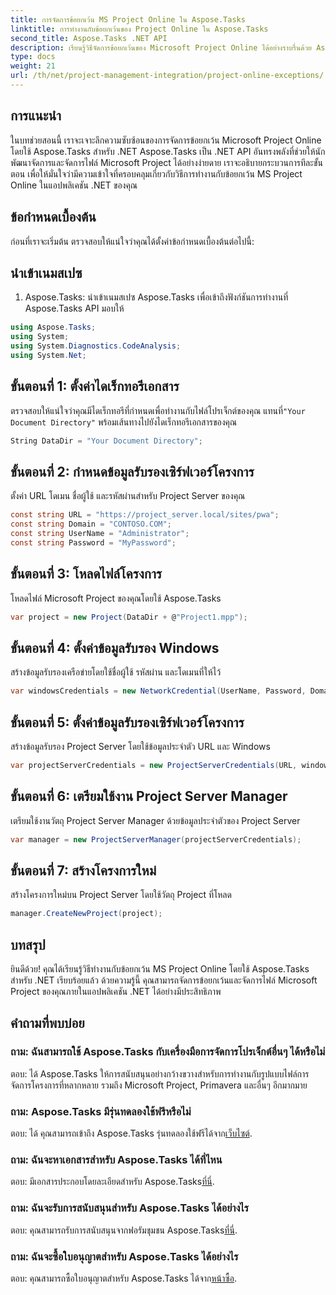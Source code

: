 ```yaml
---
title: การจัดการข้อยกเว้น MS Project Online ใน Aspose.Tasks
linktitle: การทำงานกับข้อยกเว้นของ Project Online ใน Aspose.Tasks
second_title: Aspose.Tasks .NET API
description: เรียนรู้วิธีจัดการข้อยกเว้นของ Microsoft Project Online ได้อย่างราบรื่นด้วย Aspose.Tasks สำหรับ .NET บทช่วยสอนทีละขั้นตอนเพื่อการจัดการโครงการที่มีประสิทธิภาพ
type: docs
weight: 21
url: /th/net/project-management-integration/project-online-exceptions/
---
```

## การแนะนำ
ในบทช่วยสอนนี้ เราจะเจาะลึกความซับซ้อนของการจัดการข้อยกเว้น Microsoft Project Online โดยใช้ Aspose.Tasks สำหรับ .NET Aspose.Tasks เป็น .NET API อันทรงพลังที่ช่วยให้นักพัฒนาจัดการและจัดการไฟล์ Microsoft Project ได้อย่างง่ายดาย เราจะอธิบายกระบวนการทีละขั้นตอน เพื่อให้มั่นใจว่ามีความเข้าใจที่ครอบคลุมเกี่ยวกับวิธีการทำงานกับข้อยกเว้น MS Project Online ในแอปพลิเคชัน .NET ของคุณ
## ข้อกำหนดเบื้องต้น
ก่อนที่เราจะเริ่มต้น ตรวจสอบให้แน่ใจว่าคุณได้ตั้งค่าข้อกำหนดเบื้องต้นต่อไปนี้:

## นำเข้าเนมสเปซ
1. Aspose.Tasks: นำเข้าเนมสเปซ Aspose.Tasks เพื่อเข้าถึงฟังก์ชันการทำงานที่ Aspose.Tasks API มอบให้
```csharp
using Aspose.Tasks;
using System;
using System.Diagnostics.CodeAnalysis;
using System.Net;

```

## ขั้นตอนที่ 1: ตั้งค่าไดเร็กทอรีเอกสาร
 ตรวจสอบให้แน่ใจว่าคุณมีไดเร็กทอรีที่กำหนดเพื่อทำงานกับไฟล์โปรเจ็กต์ของคุณ แทนที่`"Your Document Directory"` พร้อมเส้นทางไปยังไดเร็กทอรีเอกสารของคุณ
```csharp
String DataDir = "Your Document Directory";
```
## ขั้นตอนที่ 2: กำหนดข้อมูลรับรองเซิร์ฟเวอร์โครงการ
ตั้งค่า URL โดเมน ชื่อผู้ใช้ และรหัสผ่านสำหรับ Project Server ของคุณ
```csharp
const string URL = "https://project_server.local/sites/pwa";
const string Domain = "CONTOSO.COM";
const string UserName = "Administrator";
const string Password = "MyPassword";
```
## ขั้นตอนที่ 3: โหลดไฟล์โครงการ
โหลดไฟล์ Microsoft Project ของคุณโดยใช้ Aspose.Tasks
```csharp
var project = new Project(DataDir + @"Project1.mpp");
```
## ขั้นตอนที่ 4: ตั้งค่าข้อมูลรับรอง Windows
สร้างข้อมูลรับรองเครือข่ายโดยใช้ชื่อผู้ใช้ รหัสผ่าน และโดเมนที่ให้ไว้
```csharp
var windowsCredentials = new NetworkCredential(UserName, Password, Domain);
```
## ขั้นตอนที่ 5: ตั้งค่าข้อมูลรับรองเซิร์ฟเวอร์โครงการ
สร้างข้อมูลรับรอง Project Server โดยใช้ข้อมูลประจำตัว URL และ Windows
```csharp
var projectServerCredentials = new ProjectServerCredentials(URL, windowsCredentials);
```
## ขั้นตอนที่ 6: เตรียมใช้งาน Project Server Manager
เตรียมใช้งานวัตถุ Project Server Manager ด้วยข้อมูลประจำตัวของ Project Server
```csharp
var manager = new ProjectServerManager(projectServerCredentials);
```
## ขั้นตอนที่ 7: สร้างโครงการใหม่
สร้างโครงการใหม่บน Project Server โดยใช้วัตถุ Project ที่โหลด
```csharp
manager.CreateNewProject(project);
```

## บทสรุป
ยินดีด้วย! คุณได้เรียนรู้วิธีทำงานกับข้อยกเว้น MS Project Online โดยใช้ Aspose.Tasks สำหรับ .NET เรียบร้อยแล้ว ด้วยความรู้นี้ คุณสามารถจัดการข้อยกเว้นและจัดการไฟล์ Microsoft Project ของคุณภายในแอปพลิเคชัน .NET ได้อย่างมีประสิทธิภาพ
## คำถามที่พบบ่อย
### ถาม: ฉันสามารถใช้ Aspose.Tasks กับเครื่องมือการจัดการโปรเจ็กต์อื่นๆ ได้หรือไม่
ตอบ: ได้ Aspose.Tasks ให้การสนับสนุนอย่างกว้างขวางสำหรับการทำงานกับรูปแบบไฟล์การจัดการโครงการที่หลากหลาย รวมถึง Microsoft Project, Primavera และอื่นๆ อีกมากมาย
### ถาม: Aspose.Tasks มีรุ่นทดลองใช้ฟรีหรือไม่
 ตอบ: ได้ คุณสามารถเข้าถึง Aspose.Tasks รุ่นทดลองใช้ฟรีได้จาก[เว็บไซต์](https://releases.aspose.com/).
### ถาม: ฉันจะหาเอกสารสำหรับ Aspose.Tasks ได้ที่ไหน
 ตอบ: มีเอกสารประกอบโดยละเอียดสำหรับ Aspose.Tasks[ที่นี่](https://reference.aspose.com/tasks/net/).
### ถาม: ฉันจะรับการสนับสนุนสำหรับ Aspose.Tasks ได้อย่างไร
 ตอบ: คุณสามารถรับการสนับสนุนจากฟอรัมชุมชน Aspose.Tasks[ที่นี่](https://forum.aspose.com/c/tasks/15).
### ถาม: ฉันจะซื้อใบอนุญาตสำหรับ Aspose.Tasks ได้อย่างไร
 ตอบ: คุณสามารถซื้อใบอนุญาตสำหรับ Aspose.Tasks ได้จาก[หน้าซื้อ](https://purchase.aspose.com/buy).